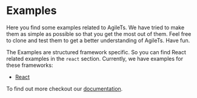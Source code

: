 # Examples

Here you find some examples related to AgileTs.
We have tried to make them as simple as possible so that you get the most out of them.
Feel free to clone and test them to get a better understanding of AgileTs. Have fun.

The Examples are structured framework specific. So you can find React related examples in the `react` section.
Currently, we have examples for these frameworks:

- [React](./react)

To find out more checkout our [documentation](https://agile-ts.org/examples).